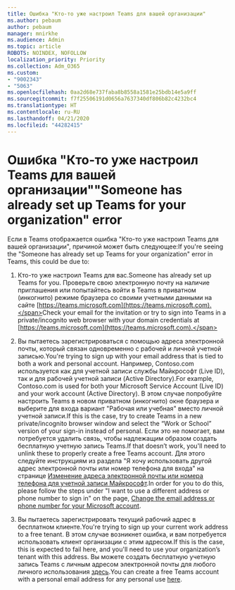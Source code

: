 ```yaml
---
title: Ошибка "Кто-то уже настроил Teams для вашей организации"
ms.author: pebaum
author: pebaum
manager: mnirkhe
ms.audience: Admin
ms.topic: article
ROBOTS: NOINDEX, NOFOLLOW
localization_priority: Priority
ms.collection: Adm_O365
ms.custom:
- "9002343"
- "5063"
ms.openlocfilehash: 0aa2d68e737faba8b8558a1581e25bdb14e5a9ff
ms.sourcegitcommit: f7f25506191d0656a7637340df806b82c4232bc4
ms.translationtype: HT
ms.contentlocale: ru-RU
ms.lasthandoff: 04/21/2020
ms.locfileid: "44282415"
---
```

# <a name="someone-has-already-set-up-teams-for-your-organization-error"></a><span data-ttu-id="37ac5-102">Ошибка "Кто-то уже настроил Teams для вашей организации"</span><span class="sxs-lookup"><span data-stu-id="37ac5-102">"Someone has already set up Teams for your organization" error</span></span>

<span data-ttu-id="37ac5-103">Если в Teams отображается ошибка "Кто-то уже настроил Teams для вашей организации", причиной может быть следующее:</span><span class="sxs-lookup"><span data-stu-id="37ac5-103">If you're seeing the "Someone has already set up Teams for your organization" error in Teams, this could be due to:</span></span>

1. <span data-ttu-id="37ac5-104">Кто-то уже настроил Teams для вас.</span><span class="sxs-lookup"><span data-stu-id="37ac5-104">Someone has already set up Teams for you.</span></span> <span data-ttu-id="37ac5-105">Проверьте свою электронную почту на наличие приглашения или попытайтесь войти в Teams в приватном (инкогнито) режиме браузера со своими учетными данными на сайте [https://teams.microsoft.com](https://teams.microsoft.com).</span><span class="sxs-lookup"><span data-stu-id="37ac5-105">Check your email for the invitation or try to sign into Teams in a private/incognito web browser with your domain credentials at [https://teams.microsoft.com](https://teams.microsoft.com).</span></span>

2. <span data-ttu-id="37ac5-106">Вы пытаетесь зарегистрироваться с помощью адреса электронной почты, который связан одновременно с рабочей и личной учетной записью.</span><span class="sxs-lookup"><span data-stu-id="37ac5-106">You're trying to sign up with your email address that is tied to both a work and personal account.</span></span> <span data-ttu-id="37ac5-107">Например, Contoso.com используется как для учетной записи службы Майкрософт (Live ID), так и для рабочей учетной записи (Active Directory).</span><span class="sxs-lookup"><span data-stu-id="37ac5-107">For example, Contoso.com is used for both your Microsoft Service Account (Live ID) and your work account (Active Directory).</span></span> <span data-ttu-id="37ac5-108">В этом случае попробуйте настроить Teams в новом приватном (инкогнито) окне браузера и выберите для входа вариант "Рабочая или учебная" вместо личной учетной записи.</span><span class="sxs-lookup"><span data-stu-id="37ac5-108">If this is the case, try to create Teams in a new private/incognito browser window and select the “Work or School” version of your sign-in instead of personal.</span></span> <span data-ttu-id="37ac5-109">Если это не помогает, вам потребуется удалить связь, чтобы надлежащим образом создать бесплатную учетную запись Teams.</span><span class="sxs-lookup"><span data-stu-id="37ac5-109">If that doesn’t work, you'll need to unlink these to properly create a free Teams account.</span></span> <span data-ttu-id="37ac5-110">Для этого следуйте инструкциям из раздела "Я хочу использовать другой адрес электронной почты или номер телефона для входа" на странице [Изменение адреса электронной почты или номера телефона для учетной записи Майкрософт](https://support.microsoft.com/help/12407).</span><span class="sxs-lookup"><span data-stu-id="37ac5-110">In order for you to do this, please follow the steps under "I want to use a different address or phone number to sign in" on the page, [Change the email address or phone number for your Microsoft account](https://support.microsoft.com/help/12407).</span></span>

3. <span data-ttu-id="37ac5-111">Вы пытаетесь зарегистрировать текущий рабочий адрес в бесплатном клиенте.</span><span class="sxs-lookup"><span data-stu-id="37ac5-111">You're trying to sign up your current work address to a free tenant.</span></span> <span data-ttu-id="37ac5-112">В этом случае возникнет ошибка, и вам потребуется использовать клиент организации с этим адресом.</span><span class="sxs-lookup"><span data-stu-id="37ac5-112">If this is the case, this is expected to fail here, and you'll need to use your organization’s tenant with this address.</span></span> <span data-ttu-id="37ac5-113">Вы можете создать бесплатную учетную запись Teams с личным адресом электронной почты для любого личного использования [здесь](https://products.office.com/microsoft-teams/group-chat-software).</span><span class="sxs-lookup"><span data-stu-id="37ac5-113">You can create a free Teams account with a personal email address for any personal use [here](https://products.office.com/microsoft-teams/group-chat-software).</span></span>

